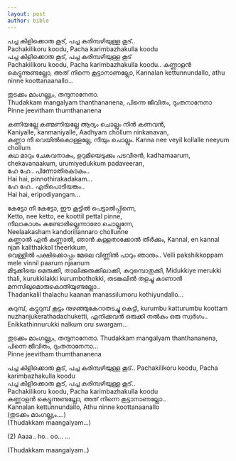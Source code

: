 ```yaml
---
layout: post
author: bible
---
```


പച്ച കിളിക്കൊരു കൂട്, പച്ച കരിമ്പഴിയുള്ള കൂട്..  
Pachakilikoru koodu, Pacha karimbazhakulla koodu  
പച്ച കിളിക്കൊരു കൂട്, പച്ച കരിമ്പഴിയുള്ള കൂട്  
Pachakilikoru koodu, Pacha karimbazhakulla koodu..
കണ്ണാളൻ കെട്ടുന്നുണ്ടല്ലോ, അത് നിന്നെ കൂട്ടാനാണല്ലോ,
Kannalan kettunnundallo, athu ninne koottanaanallo...

തുടക്കം മാംഗല്ല്യം, തന്ദുനാനേനാ.  
Thudakkam mangalyam thanthananena, 
പിന്നെ ജീവിതം, ദുംതനാനേനാ        
Pinne jeevitham thumthananena  

കണിയല്ലേ കണ്മണിയല്ലേ ആദ്യം ചൊല്ലും നിൻ കണവൻ,  
Kaniyalle, kanmaniyalle, Aadhyam chollum ninkanavan,  
കണ്ണാ നീ  വെയിൽകൊള്ളല്ലേ, നീയും ചൊല്ലും.
Kanna nee veyil kollalle neeyum chollum  
കഥ മാറും ചേകവനാകും, ഉറുമിയെടുക്കും പടവീരൻ,
kadhamaarum, chekavanaakum, urumiyedukkum padaveeran,  
ഹേ ഹേ.. പിന്നോതിരകടകം..  
Hai hai, pinnothirakadakam...  
ഹേ ഹേ.. എരിപൊടിയങ്കം..  
Hai hai, eripodiyangam...  

കേട്ടോ നീ കേട്ടോ,  ഈ കൂട്ടിൽ പെട്ടാൽപ്പിന്നെ,  
Ketto, nee ketto, ee koottil pettal pinne,  
നീലാകാശം കണ്ടോരില്ലെന്നാരോ ചൊല്ലുന്നേ,  
Neelaakasham kandorillannaro chollunne  
കണ്ണാൽ എൻ കണ്ണാൽ, ഞാൻ കള്ളതാക്കോൽ തീർക്കും,
Kannal, en kannal njan kallthakkol theerkkum,  
വെള്ളിൽ പക്ഷിക്കൊപ്പം മേലെ വിണ്ണിൽ പാറും ഞാനും..
Velli pakshikkoppam mele vinnil paarum njaanum  
മിടുക്കിയെ മെരുക്കി, താലിക്കുരുക്കിലാക്കി, കുറുമ്പൊതുക്കി,
Midukkiye merukki thali, kurukkilakki kurumbothokki, 
തടങ്കലിൽ തളച്ചു കാണാൻ മനസിലുമൊരുകൊതിയുണ്ടല്ലോ..  
Thadankalil thalachu kaanan manassilumoru kothiyundallo...

കുറുമ്പ്, കട്ടുറുമ്പ് കൂട്ടം നുഴഞ്ഞുകേറാതടച്ചു കെട്ടി,
kurumbu katturumbu koottam nuzhanjukerathadachuketti,
എനിക്കവൻ ഒരുക്കി നൽകും ഒരു സ്വർഗം..        
Enikkathinnurukki nalkum oru swargam...

തുടക്കം മാംഗല്ല്യം, തന്ദുനാനേനാ.
Thudakkam mangalyam thanthananena,  
പിന്നെ ജീവിതം, ദുംതനാനേനാ...  
Pinne jeevitham thumthananena  

പച്ച കിളിക്കൊരു കൂട്, പച്ച കരിമ്പഴിയുള്ള കൂട്..
Pachakilikoru koodu, Pacha karimbazhakulla koodu   
പച്ച കിളിക്കൊരു കൂട്, പച്ച കരിമ്പഴിയുള്ള കൂട്..  
Pachakilikoru koodu, Pacha karimbazhakulla koodu  
കണ്ണാളൻ കെട്ടുന്നുണ്ടല്ലോ, അത് നിന്നെ കൂട്ടാനാണല്ലോ..  
Kannalan kettunnundallo, Athu ninne koottanaanallo  
(തുടക്കം മാംഗല്ല്യം....)  
(Thudakkam maangalyam...)  







 (2)
 Aaaa.. ho.. oo…
...

(Thudakkam maangalyam..)